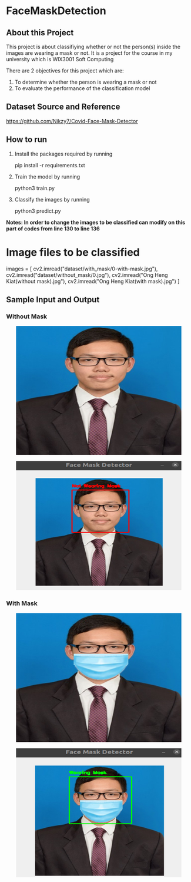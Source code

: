 # FaceMaskDetection

## About this Project
This project is about classifiying whether or not the person(s) inside the images are wearing a mask or not. It is a project for the course in my university which is WIX3001 Soft Computing

There are 2 objectives for this project which are:
1) To determine whether the person is wearing a mask or not
2) To evaluate the performance of the classification model

## Dataset Source and Reference 
https://github.com/Nikzy7/Covid-Face-Mask-Detector

## How to run
1) Install the packages required by running 

    pip install -r requirements.txt
 
2) Train the model by running 

    python3 train.py
  
3) Classify the images by running 

    python3 predict.py
 
**Notes: In order to change the images to be classified can modify on this part of codes from line 130 to line 136**

  # Image files to be classified
  images = [
    cv2.imread("dataset/with_mask/0-with-mask.jpg"), 
    cv2.imread("dataset/without_mask/0.jpg"), 
    cv2.imread("Ong Heng Kiat(without mask).jpg"), 
    cv2.imread("Ong Heng Kiat(with mask).jpg")
  ]

## Sample Input and Output
### Without Mask
<p align="center">
  <img src="Ong Heng Kiat(without mask).jpg" width="450" height="350">
</p>

<p align="center">
  <img src="result/Without Mask Result.png" width="450" height="350">
</p>

### With Mask
<p align="center">
  <img src="Ong Heng Kiat(with mask).jpg" width="450" height="350">
</p>

<p align="center">
  <img src="result/With Mask Result.png" width="450" height="350">
</p>
